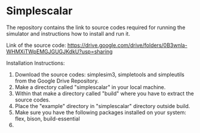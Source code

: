 # Simplescalar
The repository contains the link to source codes required for running the simulator and instructions how to install and run it.

Link of the source code: https://drive.google.com/drive/folders/0B3wnla-WHMXiTWpEMGJGUGJKdkU?usp=sharing

Installation Instructions:

1) Download the source codes: simplesim3, simpletools and simpleutils from the Google Drive Repository.
2) Make a directory called "simplescalar" in your local machine.
3) Within that make a directory called "build" where you have to extract the source codes.
4) Place the "example" directory in "simplescalar" directory outside build.
5) Make sure you have the following packages installed on your system: flex, bison, build-essential
6) 

